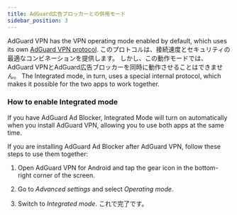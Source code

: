 ```yaml
---
title: AdGuard広告ブロッカーとの併用モード
sidebar_position: 3
---
```


AdGuard VPN has the VPN operating mode enabled by default, which uses its own [AdGuard VPN protocol](/general/adguard-vpn-protocol). このプロトコルは、接続速度とセキュリティの最適なコンビネーションを提供します。 しかし、この動作モードでは、AdGuard VPNとAdGuard広告ブロッカーを同時に動作させることはできません。 The Integrated mode, in turn, uses a special internal protocol, which makes it possible for the two apps to work together.

### How to enable Integrated mode

If you have AdGuard Ad Blocker, Integrated Mode will turn on automatically when you install AdGuard VPN, allowing you to use both apps at the same time.

If you are installing AdGuard Ad Blocker after AdGuard VPN, follow these steps to use them together:

1. Open AdGuard VPN for Android and tap the gear icon in the bottom-right corner of the screen.

2. Go to *Advanced settings* and select *Operating mode*.

3. Switch to *Integrated mode*. これで完了です。
